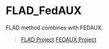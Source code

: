 # FLAD_FedAUX
FLAD method combines with FEDAUX.  

>  [FLAD Project]([https://pages.github.com/](https://github.com/doriguzzi/flad-federated-learning-ddos))
>  [FEDAUX Project](https://github.com/fedl-repo/fedaux)
